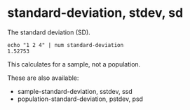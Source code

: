 # standard-deviation, stdev, sd

The standard deviation (SD).

    echo "1 2 4" | num standard-deviation
    1.52753

This calculates for a sample, not a population.

These are also available:
<ul>
<li>sample-standard-deviation, sstdev, ssd
<li>population-standard-deviation, pstdev, psd
</ul>
